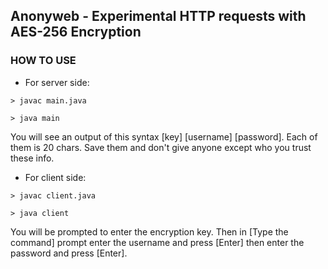 ## Anonyweb - Experimental HTTP requests with AES-256 Encryption

### HOW TO USE

* For server side:
 ~~~~
> javac main.java
 ~~~~
 ~~~~
> java main
 ~~~~
You will see an output of this syntax [key] [username] [password]. Each of them is 20 chars. Save them and don't give anyone except who you trust these info.

* For client side:
 ~~~~
> javac client.java
 ~~~~
 ~~~~
> java client
 ~~~~
You will be prompted to enter the encryption key. Then in [Type the command] prompt enter the username and press [Enter] then enter the password and press [Enter].